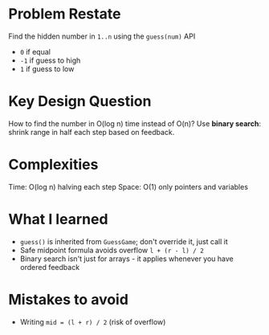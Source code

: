 # Problem Restate
Find the hidden number in `1..n` using the `guess(num)` API
- `0` if equal
- `-1` if guess to high
- `1` if guess to low

# Key Design Question
How to find the number in O(log n) time instead of O(n)?
Use **binary search**: shrink range in half each step based on feedback.

# Complexities
Time: O(log n) halving each step
Space: O(1) only pointers and variables

# What I learned
- `guess()` is inherited from `GuessGame`; don't override it, just call it
- Safe midpoint formula avoids overflow `l + (r - l) / 2`
- Binary search isn't just for arrays - it applies whenever you have ordered feedback

# Mistakes to avoid
- Writing `mid = (l + r) / 2` (risk of overflow)
